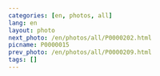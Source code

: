 ```yaml
---
categories: [en, photos, all]
lang: en
layout: photo
next_photo: /en/photos/all/P0000202.html
picname: P0000015
prev_photo: /en/photos/all/P0000209.html
tags: []
---
```

